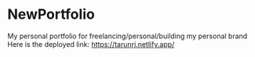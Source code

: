 # NewPortfolio

My personal portfolio for freelancing/personal/building my personal brand
Here is the deployed link: https://tarunrj.netlify.app/
